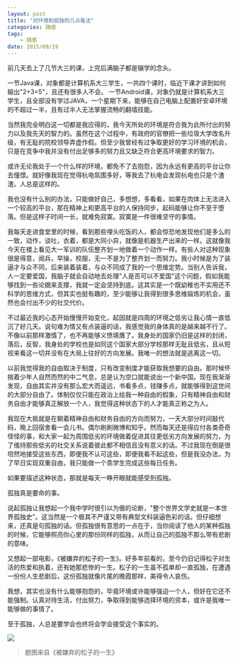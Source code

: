 ```yaml
---
layout: post
title: "对环境和孤独的几点看法"
categories: 随感
tags: 
	- 随感
date: 2015/09/19
---
```



前几天去上了几节大三的课，上完后满脑子都是辍学的念头。

<!--more-->

一节Java课，对象都是计算机系大三学生，一共四个课时，临近下课才讲到如何输出"2+3=5"，且还有很多人不会。
一节Android课，对象仍就是计算机系大三学生，且全部没有学过JAVA，一个星期下来，能够在自己电脑上配置好安卓环境的不超过一半，且有过半人无法掌握流畅的翻墙技能。

当然我完全明白这一切都是我应得的，我今天所处的环境是符合我为此所付出的努力以及我先天的智力的。虽然在这个过程中，有政府的官僚把一些垃圾大学改名升级，有无耻的院校领导弄虚作假。但至少我曾经有过争取更好的学习环境的机会，只是在竞争中我并没有付出足够多的努力且又缺乏符合更高环境要求的智力。

或许无论我处于一个什么样的环境，都免不了去抱怨，因为永远有更高的平台让你去憧憬。就好像我现在觉得杭电氛围多好，等我去了杭电会发现杭电也只是个渣渣。人总是这样的。

我也没有什么别的办法，只能做好自己，多想想，多看看，如果在肉体上无法进入一个较高的平台，那在精神上和更高平台的人保持同步，起码能够让你不至于堕落。但是这样子时间一长，就难免寂寞。寂寞是一件很难坚守的事情。

我每天走进食堂里的时候，看到那些埋头吃饭的人，都会惊恐地发现他们是多么的一致，动作，谈吐，衣着，都是大同小异，就像是机器生产出来的一样。这就像我今天在楼上看见大一军训的队伍整齐划一地做着一个动作一样。有些人对这种现象很是得意，阅兵，早操，校服，无一不是为了整齐划一而努力。我小时候是为了装逼才与众不同，后来装着装着，与众不同成了我的一个思维定势。当别人告诉我，人一定要爱国，我脑子就会自动地去处理"人是否可以不爱国"这个问题，假如我能够找到一些论据来支撑，我就一定会坚持到底。这其实是一个既幼稚也不实用还不科学的思维方式，但其实也挺有趣的，至少能够让我得到很多思维锻炼的机会，虽然也会付出不少的社交代价。

不过最近我的心态开始慢慢开始变化，起因就是四周的环境之低劣让我心情一直低沉了好几天。说句难为情又有点装逼的话，我感觉我的身体真的是越来越不行了。不像以前那样激情了，也不再能够义愤填膺了。我身处的国家仍旧是这样的封闭，落后，反智，我身处的学校也是如同这个国家大部分学校那样无耻且低劣，且从短视来看这一切并没有在大局上往好的方向发展。我唯一的想法就是逃离这一切。

以前我觉得我的自由取决于制度，只有改变制度才能获取我想要的自由。那时候怀揣着少年人自然而然的中二气息，总是认为空口就能说出一个新中国。现在我渐渐发现，自由其实并没有那么宏大而遥远，书看多点，钱赚多点，就能够得到这世间的大部分自由了。体制仅仅只能在政治上给我一种自由的假象，只有精神自由和财务自由才能够真正解放一个人，我觉得这种状态下的人才能真正称之为人。

我现在大抵就是在朝着精神自由和财务自由的方向而努力，一天大部分时间敲代码，晚上回宿舍看一会儿书。偶尔刷刷微博和知乎。然而每天还是得应付各类奇奇怪怪的事，和大家一起为周围低劣的环境做着促进其往更低劣方向发展的努力，为了维持那些低劣的社交关系说着彼此都不相信且没有意义的话。不过我现在倒是很坦然地接受这些东西，即便我不认可这些，即便我看不起这些，但是我没办法，为了早日实现双重自由，我只能做一个乖学生完成这些每日任务。

如果要描述这种状态，那就是每天一睁开眼就能感受到孤独。

孤独真是要命的事。

说起孤独让我想起一个我中学时很引以为傲的论断，"整个世界文学史就是一本世界孤独史"。这当然是一个极其不严谨又带有典型文科装逼色彩的话。但仔细想来，还真是句孤独的话。但孤独很有意思的一点在于，当你阅读了他人的某种孤独的时候，它能够照亮你心里的那份同样的孤独，从而让自己的孤独不那么带有悲剧的意味。

又想起一部电影，《被嫌弃的松子的一生》。好多年前看的，至今仍旧记得松子对生活的热爱和执着，还有她那悲惨的一生。松子的一生虽不孤单却一直孤独，在遭遇一份份人生悲剧后，这份孤独就像片尾的晚霞那样，美得令人哀伤。

我想，其实也没有什么能够抱怨的，毕竟环境或许能够强迫一个人，但好在它还不能强制。认真对待生活，付出努力，争取得到能够选择环境的资本，或许是我唯一能够做的事情了。

至于孤独，人总是要学会也终将会学会接受这个事实的。



![](http://s.doubanio.com/view/photo/raw/public/p1007863375.jpg)
>题图来自《被嫌弃的松子的一生》